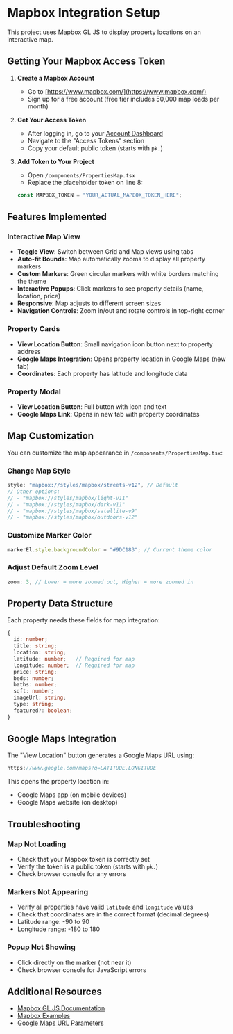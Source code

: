 # Mapbox Integration Setup

This project uses Mapbox GL JS to display property locations on an interactive map.

## Getting Your Mapbox Access Token

1. **Create a Mapbox Account**
   - Go to [https://www.mapbox.com/](https://www.mapbox.com/)
   - Sign up for a free account (free tier includes 50,000 map loads per month)

2. **Get Your Access Token**
   - After logging in, go to your [Account Dashboard](https://account.mapbox.com/)
   - Navigate to the "Access Tokens" section
   - Copy your default public token (starts with `pk.`)

3. **Add Token to Your Project**
   - Open `/components/PropertiesMap.tsx`
   - Replace the placeholder token on line 8:
   ```typescript
   const MAPBOX_TOKEN = "YOUR_ACTUAL_MAPBOX_TOKEN_HERE";
   ```

## Features Implemented

### Interactive Map View
- **Toggle View**: Switch between Grid and Map views using tabs
- **Auto-fit Bounds**: Map automatically zooms to display all property markers
- **Custom Markers**: Green circular markers with white borders matching the theme
- **Interactive Popups**: Click markers to see property details (name, location, price)
- **Responsive**: Map adjusts to different screen sizes
- **Navigation Controls**: Zoom in/out and rotate controls in top-right corner

### Property Cards
- **View Location Button**: Small navigation icon button next to property address
- **Google Maps Integration**: Opens property location in Google Maps (new tab)
- **Coordinates**: Each property has latitude and longitude data

### Property Modal
- **View Location Button**: Full button with icon and text
- **Google Maps Link**: Opens in new tab with property coordinates

## Map Customization

You can customize the map appearance in `/components/PropertiesMap.tsx`:

### Change Map Style
```typescript
style: "mapbox://styles/mapbox/streets-v12", // Default
// Other options:
// - "mapbox://styles/mapbox/light-v11"
// - "mapbox://styles/mapbox/dark-v11"
// - "mapbox://styles/mapbox/satellite-v9"
// - "mapbox://styles/mapbox/outdoors-v12"
```

### Customize Marker Color
```typescript
markerEl.style.backgroundColor = "#9DC183"; // Current theme color
```

### Adjust Default Zoom Level
```typescript
zoom: 3, // Lower = more zoomed out, Higher = more zoomed in
```

## Property Data Structure

Each property needs these fields for map integration:

```typescript
{
  id: number;
  title: string;
  location: string;
  latitude: number;   // Required for map
  longitude: number;  // Required for map
  price: string;
  beds: number;
  baths: number;
  sqft: number;
  imageUrl: string;
  type: string;
  featured?: boolean;
}
```

## Google Maps Integration

The "View Location" button generates a Google Maps URL using:
```typescript
https://www.google.com/maps?q=LATITUDE,LONGITUDE
```

This opens the property location in:
- Google Maps app (on mobile devices)
- Google Maps website (on desktop)

## Troubleshooting

### Map Not Loading
- Check that your Mapbox token is correctly set
- Verify the token is a public token (starts with `pk.`)
- Check browser console for any errors

### Markers Not Appearing
- Verify all properties have valid `latitude` and `longitude` values
- Check that coordinates are in the correct format (decimal degrees)
- Latitude range: -90 to 90
- Longitude range: -180 to 180

### Popup Not Showing
- Click directly on the marker (not near it)
- Check browser console for JavaScript errors

## Additional Resources

- [Mapbox GL JS Documentation](https://docs.mapbox.com/mapbox-gl-js/guides/)
- [Mapbox Examples](https://docs.mapbox.com/mapbox-gl-js/examples/)
- [Google Maps URL Parameters](https://developers.google.com/maps/documentation/urls/get-started)
